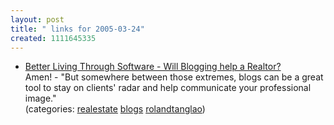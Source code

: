 ```yaml
---
layout: post
title: " links for 2005-03-24"
created: 1111645335
---
```

<ul class="delicious">
	<li>
		<div class="delicious-link"><a href="http://www.netcrucible.com/blog/PermaLink.aspx?guid=02110d9a-d02d-4f5d-9a3a-cb18b4f4d583">Better Living Through Software - Will Blogging help a Realtor?</a></div>
		<div class="delicious-extended">Amen! - "But somewhere between those extremes, blogs can be a great tool to stay on clients' radar and help communicate your professional image."</div>
		<div class="delicious-categories">(categories: <a href="http://del.icio.us/rtanglao/realestate">realestate</a> <a href="http://del.icio.us/rtanglao/blogs">blogs</a> <a href="http://del.icio.us/rtanglao/rolandtanglao">rolandtanglao</a>)</div>
	</li>
</ul>



